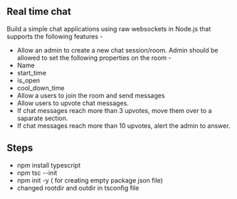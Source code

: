 ## Real time chat

Build a simple chat applications using raw websockets in Node.js that supports the following features -

- Allow an admin to create a new chat session/room. Admin should be allowed to set the following properties on the room -
- Name
- start_time
- is_open
- cool_down_time
- Allow a users to join the room and send messages
- Allow users to upvote chat messages.
- If chat messages reach more than 3 upvotes, move them over to a saparate section.
- If chat messages reach more than 10 upvotes, alert the admin to answer.

## Steps

- npm install typescript
- npm tsc --init
- npm init -y ( for creating empty package json file)
- changed rootdir and outdir in tsconfig file
